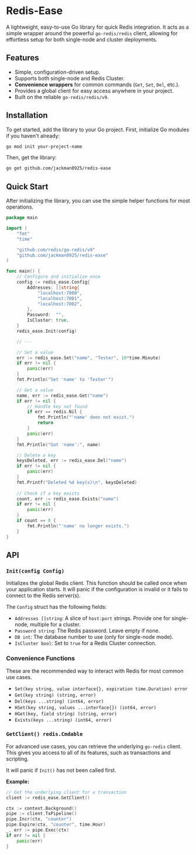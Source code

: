 # Redis-Ease

A lightweight, easy-to-use Go library for quick Redis integration. It acts as a simple wrapper around the powerful `go-redis/redis` client, allowing for effortless setup for both single-node and cluster deployments.

## Features

-   Simple, configuration-driven setup.
-   Supports both single-node and Redis Cluster.
-   **Convenience wrappers** for common commands (`Get`, `Set`, `Del`, etc.).
-   Provides a global client for easy access anywhere in your project.
-   Built on the reliable `go-redis/redis/v9`.

## Installation

To get started, add the library to your Go project. First, initialize Go modules if you haven't already:
```sh
go mod init your-project-name
```

Then, get the library:
```sh
go get github.com/jackman0925/redis-ease
```


## Quick Start

After initializing the library, you can use the simple helper functions for most operations.

```go
package main

import (
	"fmt"
	"time"

	"github.com/redis/go-redis/v9"
	"github.com/jackman0925/redis-ease"
)

func main() {
	// Configure and initialize once
	config := redis_ease.Config{
		Addresses: []string{               
			"localhost:7000",                                      
			"localhost:7001",                                      
			"localhost:7002",                                                       
		},
		Password:  "",
		IsCluster: true,
	}
	redis_ease.Init(config)

	// ---

	// Set a value
	err := redis_ease.Set("name", "Tester", 10*time.Minute)
	if err != nil {
		panic(err)
	}
	fmt.Println("Set 'name' to 'Tester'")

	// Get a value
	name, err := redis_ease.Get("name")
	if err != nil {
		// Handle key not found
		if err == redis.Nil {
			fmt.Println("'name' does not exist.")
			return
		}
		panic(err)
	}
	fmt.Println("Got 'name':", name)

	// Delete a key
	keysDeleted, err := redis_ease.Del("name")
	if err != nil {
		panic(err)
	}
	fmt.Printf("Deleted %d key(s)\n", keysDeleted)
    
    // Check if a key exists
    count, err := redis_ease.Exists("name")
    if err != nil {
        panic(err)
    }
    if count == 0 {
        fmt.Println("'name' no longer exists.")
    }
}
```

## API

### `Init(config Config)`

Initializes the global Redis client. This function should be called once when your application starts. It will panic if the configuration is invalid or it fails to connect to the Redis server(s).

The `Config` struct has the following fields:

-   `Addresses []string`: A slice of `host:port` strings. Provide one for single-node, multiple for a cluster.
-   `Password string`: The Redis password. Leave empty if none.
-   `DB int`: The database number to use (only for single-node mode).
-   `IsCluster bool`: Set to `true` for a Redis Cluster connection.

### Convenience Functions

These are the recommended way to interact with Redis for most common use cases.

-   `Set(key string, value interface{}, expiration time.Duration) error`
-   `Get(key string) (string, error)`
-   `Del(keys ...string) (int64, error)`
-   `HSet(key string, values ...interface{}) (int64, error)`
-   `HGet(key, field string) (string, error)`
-   `Exists(keys ...string) (int64, error)`

### `GetClient() redis.Cmdable`

For advanced use cases, you can retrieve the underlying `go-redis` client. This gives you access to all of its features, such as transactions and scripting.

It will panic if `Init()` has not been called first.

**Example:**
```go
// Get the underlying client for a transaction
client := redis_ease.GetClient()

ctx := context.Background()
pipe := client.TxPipeline()
pipe.Incr(ctx, "counter")
pipe.Expire(ctx, "counter", time.Hour)
_, err := pipe.Exec(ctx)
if err != nil {
    panic(err)
}
```

